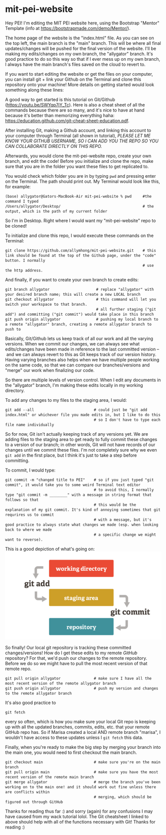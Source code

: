 # mit-pei-website

Hey PEI! I'm editing the MIT PEI website here, using the Bootstrap "Mentor" Template (info at https://bootstrapmade.com/demo/Mentor/).

The home page of the website is the "index.html" file.
As you can see on the top left, the main branch is the "main" branch. This will be where all final updates/changes will be pushed for the final version of the website. I'll be making my edits/changes on my own branch, the "allygator" branch. It's good practice to do so this way so that if I ever mess up on my own branch, I always have the main branch's files saved on the cloud to revert to.

If you want to start editing the website or get the files on your computer, you can install git + link your Github on the Terminal and clone this repository onto your machine! More details on getting started would look something along these lines:

A good way to get started is this tutorial on Git/Github (https://youtu.be/SWYqp7iY_Tc). Here is also a cheat sheet of all the commands because there are so many, and it's nice to have at hand because it's better than memorizing everything haha: https://education.github.com/git-cheat-sheet-education.pdf.

After installing Git, making a Github account, and linking this account to your computer through Terminal (all shown in tutorial), *PLEASE LET ME KNOW YOUR GITHUB USERNAME, SO I CAN ADD YOU THE REPO SO YOU CAN COLLABORATE DIRECTLY ON THIS REPO.* 

Afterwards, you would clone the mit-pei-website repo, create your own branch, and edit the code! Before you initialize and clone the repo, make sure that you are in the folder you want these files to get replicated to.

You would check which folder you are in by typing `pwd` and pressing enter on the Terminal. The path should print out. My Terminal would look like this, for example:
```
(base) allygator@Gators-MacBook-Air mit-pei-website % pwd     #the command I typed
/Users/allygator/Desktop/                                     # the output, which is the path of my current folder
```
So I'm in Desktop. Right where I would want my "mit-pei-website" repo to be cloned!

To initialize and clone this repo, I would execute these commands on the Terminal:
```
git clone https://github.com/allymhong/mit-pei-website.git    # this link should be found at the top of the Github page, under the "code" button. I normally
                                                              # use the http address.
```

And finally, if you want to create your own branch to create edits:
```
git branch allygator                     # replace "allygator" with your desired branch name; this will create a new LOCAL branch
git checkout allygator                   # this command will let you switch your workspace to that branch.
                                         # all further staging ("git add") and committing ("git commit") would take place in this branch
git push origin allygator                # pushing my local branch to a remote "allygator" branch, creating a remote allygator branch to push to
```


Basically, Git/Github lets us keep track of all our work and all the varying versions. When we commit our changes, we can always see what edits/changes have been made in reference to the last committed version – and we can always revert to this as Git keeps track of our version history. Having varying branches also helps when we have multiple people working on the same code, so that we can compare our branches/versions and "merge" our work when finalizing our code.


So there are multiple levels of version control. When I edit any documents in the "allygator" branch, I'm making these edits locally in my working directory.

To add any changes to my files to the staging area, I would:
```
git add --all                           # could just be "git add index.html" or whichever file you made edits in, but I like to do this
                                        # so I don't have to type each file name individually
```

So for now, Git isn't actually keeping track of any versions yet. We are adding files to the staging area to get ready to fully commit these changes to a version of our branch; in other words, Git will not have records of our changes until we commit these files. I'm not completely sure why we even `git add` in the first place, but I think it's just to take a step before committing.

To commit, I would type:
```
git commit -m "changed title to PEI"    # so if you just typed "git commit", it would take you to some weird Terminal text editor
                                        # to avoid this, I normally type "git commit -m ________" with a message in string format that follows so that
                                        # this would be the explanation of my git commit. It's kind of annoying sometimes that git requrires us to commit
                                        # with a message, but it's good practice to always state what changes we made (esp. when looking back to where we made
                                        # a specific change we might want to reverse).
```

This is a good depiction of what's going on:
![Depiction of Git Add/Commit](assets/img/git.png?raw=true)


So finally! Our local git repository is tracking these committed changes/versions! How do I get these edits to my remote *GitHub* repository?
For that, we'd push our changes to the remote repository. Before we do so we might have to pull the most recent version of that remote repo.
```
git pull origin allygator               # make sure I have all the most recent version of the remote allygator branch
git push origin allygator               # push my version and changes to the remote allygator branch
```

It's also good practice to 
```
git fetch
```
every so often, which is how you make sure your local Git repo is keeping up with all the updated branches, commits, edits, etc. that your remote GitHub repo has. So if Marisa created a local AND remote branch "marisa", I wouldn't have access to these updates unless I `git fetch` this data.


Finally, when you're ready to make the big step by merging your branch into the main one, you would need to first checkout the main branch.
```
git checkout main                       # make sure you're on the main branch
git pull origin main                    # make sure you have the most recent version of the remote main branch
git merge allygator                     # merge the branch you've been working on to the main one! and it should work out fine unless there are conflicts within
                                        # merging, which should be figured out through GitHub
```

Thanks for reading thus far :) and sorry (again) for any confusions I may have caused from my wack tutorial lolol. The Git cheatsheet I linked to above should help with all of the functions necessary with Git! Thanks for reading :)
